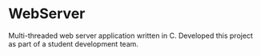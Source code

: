 WebServer
=========

Multi-threaded web server application written in C. Developed this project as part of a student development team.
